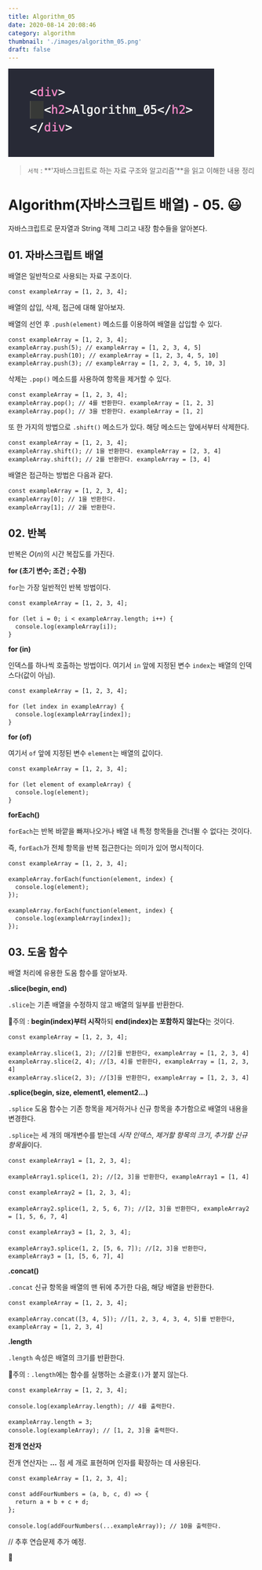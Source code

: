```yaml
---
title: Algorithm_05
date: 2020-08-14 20:08:46
category: algorithm
thumbnail: './images/algorithm_05.png'
draft: false
---
```


![](./images/algorithm_05.png)

> `서적` : **'자바스크립트로 하는 자료 구조와 알고리즘'**을 읽고 이해한 내용 정리

# Algorithm(자바스크립트 배열) - 05. 😃

자바스크립트로 문자열과 String 객체 그리고 내장 함수들을 알아본다.

## 01. 자바스크립트 배열

배열은 일반적으로 사용되는 자료 구조이다.

```js{}
const exampleArray = [1, 2, 3, 4];
```

배열의 삽입, 삭제, 접근에 대해 알아보자.

배열의 선언 후 `.push(element)` 메소드를 이용하여 배열을 삽입할 수 있다.

```js{}
const exampleArray = [1, 2, 3, 4];
exampleArray.push(5); // exampleArray = [1, 2, 3, 4, 5]
exampleArray.push(10); // exampleArray = [1, 2, 3, 4, 5, 10]
exampleArray.push(3); // exampleArray = [1, 2, 3, 4, 5, 10, 3]
```

삭제는 `.pop()` 메소드를 사용하여 항목을 제거할 수 있다.

```js{}
const exampleArray = [1, 2, 3, 4];
exampleArray.pop(); // 4를 반환한다. exampleArray = [1, 2, 3]
exampleArray.pop(); // 3을 반환한다. exampleArray = [1, 2]
```

또 한 가지의 방법으로 `.shift()` 메소드가 있다. 해당 메소드는 앞에서부터 삭제한다.

```js{}
const exampleArray = [1, 2, 3, 4];
exampleArray.shift(); // 1을 반환한다. exampleArray = [2, 3, 4]
exampleArray.shift(); // 2를 반환한다. exampleArray = [3, 4]
```

배열은 접근하는 방법은 다음과 같다.

```js{}
const exampleArray = [1, 2, 3, 4];
exampleArray[0]; // 1을 반환한다.
exampleArray[1]; // 2를 반환한다.
```

## 02. 반복

반복은 $O(n)$의 시간 복잡도를 가진다.

**for (초기 변수; 조건 ; 수정)**

`for`는 가장 일반적인 반복 방법이다.

```js{}
const exampleArray = [1, 2, 3, 4];

for (let i = 0; i < exampleArray.length; i++) {
  console.log(exampleArray[i]);
}
```

**for (in)**

인덱스를 하나씩 호출하는 방법이다. 여기서 `in` 앞에 지정된 변수 `index`는 배열의 인덱스다(값이 아님).

```js{}
const exampleArray = [1, 2, 3, 4];

for (let index in exampleArray) {
  console.log(exampleArray[index]);
}
```

**for (of)**

여기서 `of` 앞에 지정된 변수 `element`는 배열의 값이다.

```js{}
const exampleArray = [1, 2, 3, 4];

for (let element of exampleArray) {
  console.log(element);
}
```

**forEach()**

`forEach`는 반복 바깥을 빠져나오거나 배열 내 특정 항목들을 건너뛸 수 없다는 것이다.

즉, `forEach`가 전체 항목을 반복 접근한다는 의미가 있어 명시적이다.

```js{}
const exampleArray = [1, 2, 3, 4];

exampleArray.forEach(function(element, index) {
  console.log(element);
});

exampleArray.forEach(function(element, index) {
  console.log(exampleArray[index]);
});
```

## 03. 도움 함수

배열 처리에 유용한 도움 함수를 알아보자.

**.slice(begin, end)**

`.slice`는 기존 배열을 수정하지 않고 배열의 일부를 반환한다.

🚨주의 : **begin(index)부터 시작**하되 **end(index)는 포함하지 않는다**는 것이다.

```js{}
const exampleArray = [1, 2, 3, 4];

exampleArray.slice(1, 2); //[2]를 반환한다, exampleArray = [1, 2, 3, 4]
exampleArray.slice(2, 4); //[3, 4]를 반환한다, exampleArray = [1, 2, 3, 4]
exampleArray.slice(2, 3); //[3]을 반환한다, exampleArray = [1, 2, 3, 4]
```

**.splice(begin, size, element1, element2...)**

`.splice` 도움 함수는 기존 항목을 제거하거나 신규 항목을 추가함으로 배열의 내용을 변경한다.

`.splice`는 세 개의 매개변수를 받는데 _시작 인덱스_, _제거할 항목의 크기_, *추가할 신규 항목들*이다.

```js{}
const exampleArray1 = [1, 2, 3, 4];

exampleArray1.splice(1, 2); //[2, 3]을 반환한다, exampleArray1 = [1, 4]

const exampleArray2 = [1, 2, 3, 4];

exampleArray2.splice(1, 2, 5, 6, 7); //[2, 3]을 반환한다, exampleArray2 = [1, 5, 6, 7, 4]

const exampleArray3 = [1, 2, 3, 4];

exampleArray3.splice(1, 2, [5, 6, 7]); //[2, 3]을 반환한다, exampleArray3 = [1, [5, 6, 7], 4]
```

**.concat()**

`.concat` 신규 항목을 배열의 맨 뒤에 추가한 다음, 해당 배열을 반환한다.

```js{}
const exampleArray = [1, 2, 3, 4];

exampleArray.concat([3, 4, 5]); //[1, 2, 3, 4, 3, 4, 5]를 반환한다, exampleArray = [1, 2, 3, 4]
```

**.length**

`.length` 속성은 배열의 크기를 반환한다.

🚨주의 : `.length`에는 함수를 실행하는 소괄호`()`가 붙지 않는다.

```js{}
const exampleArray = [1, 2, 3, 4];

console.log(exampleArray.length); // 4를 출력한다.

exampleArray.length = 3;
console.log(exampleArray); // [1, 2, 3]을 출력한다.
```

**전개 연산자**

전개 연산자는 **...** 점 세 개로 표현하며 인자를 확장하는 데 사용된다.

```js{}
const exampleArray = [1, 2, 3, 4];

const addFourNumbers = (a, b, c, d) => {
  return a + b + c + d;
};

console.log(addFourNumbers(...exampleArray)); // 10을 출력한다.
```

// 추후 연습문제 추가 예정.

👋
